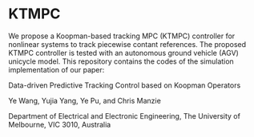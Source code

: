 # KTMPC

We propose a Koopman-based tracking MPC (KTMPC) controller for nonlinear systems to track piecewise contant references. The proposed KTMPC controller is tested with an autonomous ground vehicle (AGV) unicycle model. This repository contains the codes of the simulation implementation of our paper:

Data-driven Predictive Tracking Control based on Koopman Operators

Ye Wang, Yujia Yang, Ye Pu, and Chris Manzie

Department of Electrical and Electronic Engineering, The University of Melbourne, VIC 3010, Australia
